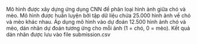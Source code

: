 Mô hình được xây dựng ứng dụng CNN để phân loại hình ảnh giữa chó và mèo.
Mô hình được huấn luyện bởi tập dữ liệu chứa 25.000 hình ảnh về chó và mèo khác nhau.
Áp dụng mô hình vào dự đoán 12.500 hình ảnh chó và mèo, dán nhãn dự đoán tương ứng cho mỗi ảnh (1 = chó, 0 = mèo). 
Kết quả dán nhãn được lưu vào file submission.csv
